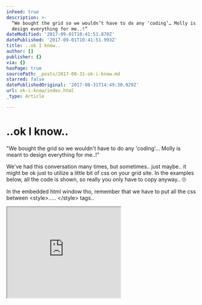 ```yaml
---
inFeed: true
description: >-
  “We bought the grid so we wouldn’t have to do any ‘coding’… Molly is meant to
  design everything for me..!”
dateModified: '2017-09-01T10:41:51.870Z'
datePublished: '2017-09-01T10:41:51.993Z'
title: ..ok I know..
author: []
publisher: {}
via: {}
hasPage: true
sourcePath: _posts/2017-08-31-ok-i-know.md
starred: false
datePublishedOriginal: '2017-08-31T14:49:30.929Z'
url: ok-i-know/index.html
_type: Article

---
```

# ..ok I know..

"We bought the grid so we wouldn't have to do any 'coding'... Molly is meant to design everything for me..!"

We've had this conversation many times, but sometimes.. just maybe.. it might be ok just to utilize a little bit of css on your grid site. In the examples below, all the code is shown, so really you only have to copy anyway.. 🙄

In the embedded html window tho, remember that we have to put all the css between <style\>..... </style\> tags..

<iframe src="https://the-grid.github.io/ed-userhtml/?g=eJxVkEFu2zAQRfc-xWwCtQFMGSmycWxvcoAssuh6RI1EwhSH4IyjCEGBXiPXy0lCWWqRbEj8If7_b3gQnQKdNsb6bAPB2wZg9K26Pdztdun1oWhHvnf6ZdAFxqIDdTpLcZhoyxcV39IelqQf97ubnw-bPxuj9Kol13LgvIc-0zSPD_XafGj9C9iAIsdqsVanEnrwQw-S7bFyqkn2dT2Oo2kaj42xPNTC1mMYastdR_TLpNhXK-mxupJWyyL_VGmqS1W5mgz16WvtTFidbp8cCA_EkWBEAZSzjz04HmEkwLaFxUkDq7ccBZRBHUFiUTHL42_6-PueCTgCwoDWrPPlFIZi1MxhW3YYMLZbSWipwWzMGj86yvRCGSa-gMUIOiWCLfiSGCfAlIq4yIymDnV1rXFl5RCgyfPrJRWE4EWBO_gP_R3ImNnk4RyvW1aF3DpCnf0YMmE7wePzc4kVmgmvP_gJTLu6AA" height="240" style=""></iframe>